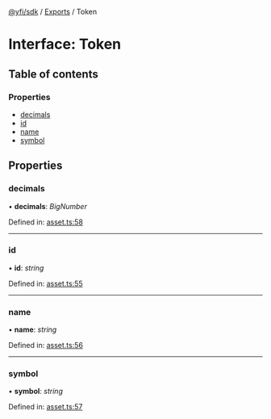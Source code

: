 [@yfi/sdk](../README.md) / [Exports](../modules.md) / Token

# Interface: Token

## Table of contents

### Properties

- [decimals](token.md#decimals)
- [id](token.md#id)
- [name](token.md#name)
- [symbol](token.md#symbol)

## Properties

### decimals

• **decimals**: *BigNumber*

Defined in: [asset.ts:58](https://github.com/yearn/yearn-sdk/blob/b50bc5d/src/asset.ts#L58)

___

### id

• **id**: *string*

Defined in: [asset.ts:55](https://github.com/yearn/yearn-sdk/blob/b50bc5d/src/asset.ts#L55)

___

### name

• **name**: *string*

Defined in: [asset.ts:56](https://github.com/yearn/yearn-sdk/blob/b50bc5d/src/asset.ts#L56)

___

### symbol

• **symbol**: *string*

Defined in: [asset.ts:57](https://github.com/yearn/yearn-sdk/blob/b50bc5d/src/asset.ts#L57)
